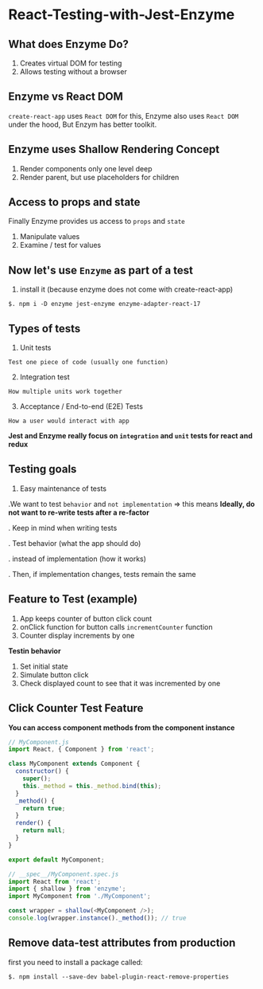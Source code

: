 # React-Testing-with-Jest-Enzyme

## What does Enzyme Do?

1. Creates virtual DOM for testing
2. Allows testing without a browser

## Enzyme vs React DOM

`create-react-app` uses `React DOM` for this, Enzyme also uses `React DOM` under the hood, But Enzym has better toolkit.

## Enzyme uses Shallow Rendering Concept

1. Render components only one level deep
2. Render parent, but use placeholders for children 

## Access to props and state

Finally Enzyme provides us access to `props` and `state`

1. Manipulate values
2. Examine / test for values

## Now let's use `Enzyme` as part of a test

1. install it (because enzyme does not come with create-react-app)

`$. npm i -D enzyme jest-enzyme enzyme-adapter-react-17`


## Types of tests

1. Unit tests

  `Test one piece of code (usually one function)`
  
2. Integration test

  `How multiple units work together`
  
3. Acceptance / End-to-end (E2E) Tests

  `How a user would interact with app`
  
**Jest and Enzyme really focus on `integration` and `unit` tests for react and redux**


## Testing goals

1. Easy maintenance of tests 

.We want to test `behavior` and `not implementation` => this means **Ideally, do not want to re-write tests after a re-factor**

. Keep in mind when writing tests

. Test behavior (what the app should do)

. instead of implementation (how it works)

. Then, if implementation changes, tests remain the same


## Feature to Test (example)

1. App keeps counter of button click count
2. onClick function for button calls `incrementCounter` function
3. Counter display increments by one

**Testin behavior**

1. Set initial state
2. Simulate button click
3. Check displayed count to see that it was incremented by one

## Click Counter Test Feature

**You can access component methods from the component instance**

```js
// MyComponent.js
import React, { Component } from 'react';

class MyComponent extends Component {
  constructor() {
    super();
    this._method = this._method.bind(this);
  }
  _method() {
    return true;
  }
  render() {
    return null;
  }
}

export default MyComponent;
```

```js
// __spec__/MyComponent.spec.js
import React from 'react';
import { shallow } from 'enzyme';
import MyComponent from './MyComponent';

const wrapper = shallow(<MyComponent />);
console.log(wrapper.instance()._method()); // true
```

## Remove data-test attributes from production

first you need to install a package called:

`$. npm install --save-dev babel-plugin-react-remove-properties`
